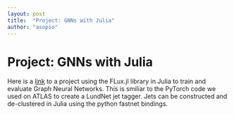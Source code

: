```yaml
---
layout: post
title:  "Project: GNNs with Julia"
author: "asopio"
---
```


# Project: GNNs with Julia

Here is a [link](https://github.com/asopio/julia-gnns-lundplane) to a project using the FLux.jl library in Julia to train and evaluate Graph Neural Networks. This is smiliar to the PyTorch code we used on ATLAS to create a LundNet jet tagger. Jets can be constructed and de-clustered in Julia using the python fastnet bindings.
